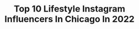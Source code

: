 ---
title: Top 10 Lifestyle Instagram Influencers In Chicago In 2022
description: >-
  Find top lifestyle Instagram influencers in Chicago in 2022. Most popular hashtags: #ad #sponsored #chicago #fashion.
platform: Instagram
hits: 254
text_top: See the most popular Instagram profiles on inBeat.
text_bottom: inBeat has 254 Instagram influencers like this in Chicago, United States for you to pitch.
profiles:
  - username: "jeniraitz"
    fullname: >-
      Jeni Raitz
    bio: >-
      🌻 content creator | fashion • beauty • lifestyle chicago - il
    location: "United States"
    followers: 51223
    engagement: 228
    commentsToLikes: 0.045935
    id: ck5cdiebmj83w0i11yzg8s6e3
    verified: false
    hashtags: "#shein, #revolve, #revolveme, #sheingals"
  - username: "victormweu"
    fullname: >-
      Victor Mweu ♛
    bio: >-
      Merrill Lynch Financial Advisor
    location: "United States"
    followers: 9084
    engagement: 854
    commentsToLikes: 0.029842
    id: ckap1rebevsq80i785uokdyhf
    verified: false
    hashtags: "#motivation, #gym, #street, #lamodel"
  - username: "thelensoftruth"
    fullname: >-
      The Lens of Truth
    bio: >-
      Benjamin Shoot everything 📸 @sonyalpha 𝐀𝐜𝐜𝐞𝐩𝐭𝐢𝐧𝐠 𝐛𝐨𝐨𝐤𝐢𝐧𝐠𝐬! 𝐃𝐌 𝐟𝐨𝐫 𝐫𝐚𝐭𝐞𝐬/𝐢𝐧𝐪𝐮𝐢𝐫𝐢𝐞𝐬! 𝐂𝐢𝐭𝐲𝐬𝐡𝐨𝐨𝐭𝐞𝐫+𝐖𝐞𝐝𝐝𝐢𝐧𝐠𝐬+𝐏𝐨𝐫𝐭𝐫𝐚𝐢𝐭𝐬 Click on the link for prints.
    location: "United States"
    followers: 10240
    engagement: 861
    commentsToLikes: 0.069211
    id: ck5c52pm72lyr0i11qtslht4b
    verified: false
    hashtags: "#chicagolife, #urbanmatterchicago, #timeoutchicago, #portraitsquad"
  - username: "likechicago"
    fullname: >-
      Like Chicago
    bio: >-
      ⚡️Founder/Owner: @javierbgd 📸Tag #likechicago 💥My other galleries: @likenewyorkcity @likebuenosaires @likezonanorte @likeinternational
    location: "United States"
    followers: 53851
    engagement: 205
    commentsToLikes: 0.011472
    id: ck5znec1noasn0i146zbqa6tf
    verified: false
    hashtags: ""
  - username: "halesyeahchi"
    fullname: >-
      Haley Kathryn ✨
    bio: >-
      Hi hi! 🙋🏻‍♀️ Sharing my style + life + food 🥳 ✨outfit ideas • editing tutorials • real life✨ ⇾ Chicago ✉︎ halesyeahchi@gmail.com ☟Shop my outfits☟
    location: "United States"
    followers: 10135
    engagement: 546
    commentsToLikes: 0.318847
    id: ck8tdramq4ho60j78a7ipxz59
    verified: false
    hashtags: "#spookyseason, #trendingnow, #fashionblogger, #autumnoutfits"
  - username: "zamoraeunice"
    fullname: >-
      Eunice🇲🇽 |Chicago Blogger
    bio: >-
      Makeup| Fashion | Lifestyle 🤱🏻PROUD MOM OF #3👶🏻 📲Content Creator 💻 Co-Founder @soylatinaoficial 📍Chicago Business Inquiries 📧zamoraeunice@yahoo.com
    location: "United States"
    followers: 12578
    engagement: 764
    commentsToLikes: 0.051811
    id: ck0w3hepztf830i19qam0tmom
    verified: false
    hashtags: "#thingstodoinchicago, #pregnancy, #chicagomom, #fashionaddict"
  - username: "nikarichii"
    fullname: >-
      VERONIKA | Chicago Creator 💙
    bio: >-
      < beauty & petite fashion (5’3’’) > 📍Chicago,IL < storyteller✍🏼 > 📧 veronika.bandurka@gmail.com
    location: "United States"
    followers: 69983
    engagement: 272
    commentsToLikes: 0.023301
    id: ckaoxb9upcl8d0i78zrw3bpqo
    verified: false
    hashtags: "#ootd, #netflix, #x3, #edifier"
  - username: "thelivstyle"
    fullname: >-
      Olivia Chan
    bio: >-
      👩🏻‍💻 Blogger of all things 👇🏼 ✨ Fashion • Beauty • Lifestyle 🏠 Chicago based ⇄ NYC 👰🏻 Bride-to-be ♥💍 #engaged 💌 thelivstyle@gmail.com
    location: "United States"
    followers: 27604
    engagement: 345
    commentsToLikes: 0.148323
    id: ck5cdur4mjt9y0i11h8xlxm4c
    verified: false
    hashtags: "#abercrombiepartner, #liketkit, #ad, #abercrombiestyle"
  - username: "asailorswifeblog"
    fullname: >-
      Kristal Leon| A Sailors Wife
    bio: >-
      + Military wife and Mom + Mom Blogger 📍Chicago + Lifestyle + Travel blogger + Children's book Reviewer
    location: "United States"
    followers: 28853
    engagement: 847
    commentsToLikes: 0.095411
    id: ck6tut8smia230j71n2o5heos
    verified: false
    hashtags: "#notsorry, #lagunamoonbeauty, #wooshbeauty, #wbpartner"
  - username: "iamdoctor_x"
    fullname: >-
      🅐🅡🅗🅐🅜 🅧🅐🅥🅔🅡🅨, 🅜.🅓.
    bio: >-
      🥼 Nocturnist-Hospitalist 🌎 Traveler 👔 Fashion/Lifestyle 🇵🇰/🇺🇸 📍Chicago
    location: "United States"
    followers: 5577
    engagement: 905
    commentsToLikes: 0.057162
    id: ckapah149w2f90i78l5x73zd1
    verified: false
    hashtags: "#sponsored, #amglife"
---